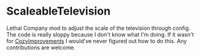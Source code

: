 # ScaleableTelevision
Lethal Company mod to adjust the scale of the television through config. The code is really sloppy because I don't know what I'm doing. If it wasn't for [CozyImprovements](https://thunderstore.io/c/lethal-company/p/Spyci/CozyImprovements/) I would've never figured out how to do this. Any contributions are welcome.
